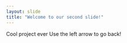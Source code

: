 ```yaml
---
layout: slide
title: "Welcome to our second slide!"
---
```

Cool project ever
Use the left arrow to go back!
